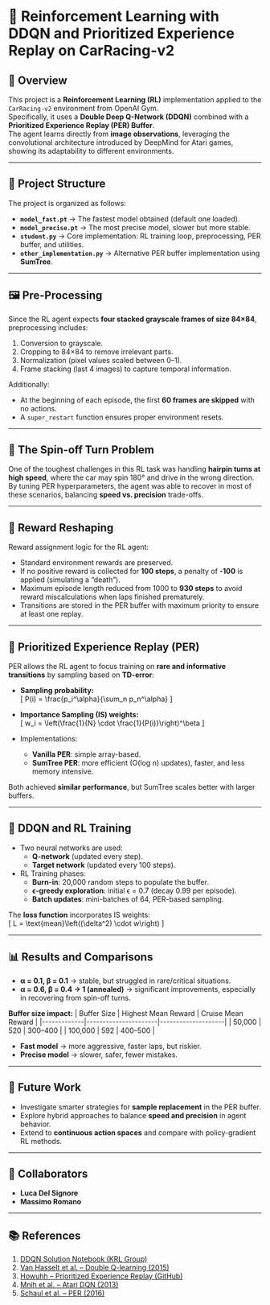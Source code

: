 # 🚗 Reinforcement Learning with DDQN and Prioritized Experience Replay on CarRacing-v2

## 📌 Overview
This project is a **Reinforcement Learning (RL)** implementation applied to the `CarRacing-v2` environment from OpenAI Gym.  
Specifically, it uses a **Double Deep Q-Network (DDQN)** combined with a **Prioritized Experience Replay (PER) Buffer**.  
The agent learns directly from **image observations**, leveraging the convolutional architecture introduced by DeepMind for Atari games, showing its adaptability to different environments.

---

## 📂 Project Structure
The project is organized as follows:

- **`model_fast.pt`** → The fastest model obtained (default one loaded).  
- **`model_precise.pt`** → The most precise model, slower but more stable.  
- **`student.py`** → Core implementation: RL training loop, preprocessing, PER buffer, and utilities.  
- **`other_implementation.py`** → Alternative PER buffer implementation using **SumTree**.  

---

## 🖼 Pre-Processing
Since the RL agent expects **four stacked grayscale frames of size 84×84**, preprocessing includes:
1. Conversion to grayscale.  
2. Cropping to 84×84 to remove irrelevant parts.  
3. Normalization (pixel values scaled between 0–1).  
4. Frame stacking (last 4 images) to capture temporal information.  

Additionally:
- At the beginning of each episode, the first **60 frames are skipped** with no actions.  
- A `super_restart` function ensures proper environment resets.  

---

## 🔄 The Spin-off Turn Problem
One of the toughest challenges in this RL task was handling **hairpin turns at high speed**, where the car may spin 180° and drive in the wrong direction.  
By tuning PER hyperparameters, the agent was able to recover in most of these scenarios, balancing **speed vs. precision** trade-offs.

---

## 🎯 Reward Reshaping
Reward assignment logic for the RL agent:
- Standard environment rewards are preserved.  
- If no positive reward is collected for **100 steps**, a penalty of **-100** is applied (simulating a “death”).  
- Maximum episode length reduced from 1000 to **930 steps** to avoid reward miscalculations when laps finished prematurely.  
- Transitions are stored in the PER buffer with maximum priority to ensure at least one replay.  

---

## 🧠 Prioritized Experience Replay (PER)
PER allows the RL agent to focus training on **rare and informative transitions** by sampling based on **TD-error**:

- **Sampling probability:**  
  \[
  P(i) = \frac{p_i^\alpha}{\sum_n p_n^\alpha}
  \]

- **Importance Sampling (IS) weights:**  
  \[
  w_i = \left(\frac{1}{N} \cdot \frac{1}{P(i)}\right)^\beta
  \]

- Implementations:
  - **Vanilla PER**: simple array-based.  
  - **SumTree PER**: more efficient (O(log n) updates), faster, and less memory intensive.  

Both achieved **similar performance**, but SumTree scales better with larger buffers.

---

## 🤖 DDQN and RL Training
- Two neural networks are used:
  - **Q-network** (updated every step).  
  - **Target network** (updated every 100 steps).  
- RL Training phases:
  - **Burn-in**: 20,000 random steps to populate the buffer.  
  - **ϵ-greedy exploration**: initial ϵ = 0.7 (decay 0.99 per episode).  
  - **Batch updates**: mini-batches of 64, PER-based sampling.  

The **loss function** incorporates IS weights:  
\[
L = \text{mean}\left((\delta^2) \cdot w\right)
\]

---

## 📊 Results and Comparisons
- **α = 0.1, β = 0.1** → stable, but struggled in rare/critical situations.  
- **α = 0.6, β = 0.4 → 1 (annealed)** → significant improvements, especially in recovering from spin-off turns.  

**Buffer size impact:**
| Buffer Size | Highest Mean Reward | Cruise Mean Reward |
|-------------|----------------------|--------------------|
| 50,000      | 520                  | 300–400            |
| 100,000     | 592                  | 400–500            |

- **Fast model** → more aggressive, faster laps, but riskier.  
- **Precise model** → slower, safer, fewer mistakes.  

---

## 🚀 Future Work
- Investigate smarter strategies for **sample replacement** in the PER buffer.  
- Explore hybrid approaches to balance **speed and precision** in agent behavior.  
- Extend to **continuous action spaces** and compare with policy-gradient RL methods.  

---

## 👥 Collaborators
- **Luca Del Signore**  
- **Massimo Romano**  

---

## 📚 References
1. [DDQN Solution Notebook (KRL Group)](https://github.com/KRLGroup/RL_2024/blob/main/p06_DDQN/DDQN_sol.ipynb)  
2. [Van Hasselt et al. – Double Q-learning (2015)](https://arxiv.org/abs/1509.06461)  
3. [Howuhh – Prioritized Experience Replay (GitHub)](https://github.com/Howuhh/prioritized_experience_replay)  
4. [Mnih et al. – Atari DQN (2013)](https://arxiv.org/abs/1312.5602)  
5. [Schaul et al. – PER (2016)](https://arxiv.org/abs/1511.05952)  
